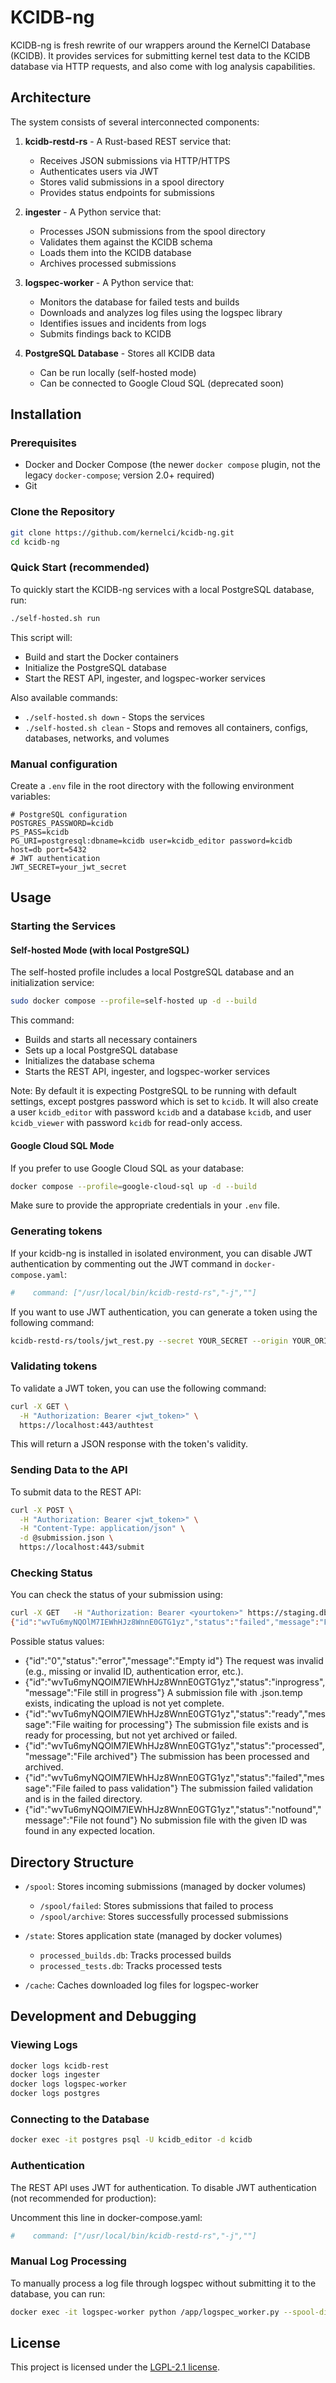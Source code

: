 # KCIDB-ng

KCIDB-ng is fresh rewrite of our wrappers around the KernelCI Database (KCIDB). It provides services for submitting kernel test data to the KCIDB database via HTTP requests, and also
come with log analysis capabilities.

## Architecture

The system consists of several interconnected components:

1. **kcidb-restd-rs** - A Rust-based REST service that:
   - Receives JSON submissions via HTTP/HTTPS
   - Authenticates users via JWT
   - Stores valid submissions in a spool directory
   - Provides status endpoints for submissions

2. **ingester** - A Python service that:
   - Processes JSON submissions from the spool directory
   - Validates them against the KCIDB schema
   - Loads them into the KCIDB database
   - Archives processed submissions

3. **logspec-worker** - A Python service that:
   - Monitors the database for failed tests and builds
   - Downloads and analyzes log files using the logspec library
   - Identifies issues and incidents from logs
   - Submits findings back to KCIDB

4. **PostgreSQL Database** - Stores all KCIDB data
   - Can be run locally (self-hosted mode)
   - Can be connected to Google Cloud SQL (deprecated soon)

## Installation

### Prerequisites

- Docker and Docker Compose (the newer `docker compose` plugin, not the legacy `docker-compose`; version 2.0+ required)
- Git

### Clone the Repository

```bash
git clone https://github.com/kernelci/kcidb-ng.git
cd kcidb-ng
```

### Quick Start (recommended)
To quickly start the KCIDB-ng services with a local PostgreSQL database, run:

```bash
./self-hosted.sh run
```
This script will:
- Build and start the Docker containers
- Initialize the PostgreSQL database
- Start the REST API, ingester, and logspec-worker services

Also available commands:
- `./self-hosted.sh down` - Stops the services
- `./self-hosted.sh clean` - Stops and removes all containers, configs, databases, networks, and volumes

### Manual configuration

Create a `.env` file in the root directory with the following environment variables:

```
# PostgreSQL configuration
POSTGRES_PASSWORD=kcidb
PS_PASS=kcidb
PG_URI=postgresql:dbname=kcidb user=kcidb_editor password=kcidb host=db port=5432
# JWT authentication
JWT_SECRET=your_jwt_secret
```

## Usage

### Starting the Services

#### Self-hosted Mode (with local PostgreSQL)

The self-hosted profile includes a local PostgreSQL database and an initialization service:

```bash
sudo docker compose --profile=self-hosted up -d --build
```

This command:
- Builds and starts all necessary containers
- Sets up a local PostgreSQL database
- Initializes the database schema
- Starts the REST API, ingester, and logspec-worker services

Note: By default it is expecting PostgreSQL to be running with default settings, except postgres password which is set to `kcidb`.
It will also create a user `kcidb_editor` with password `kcidb` and a database `kcidb`, and user `kcidb_viewer` with password `kcidb` for read-only access.

#### Google Cloud SQL Mode

If you prefer to use Google Cloud SQL as your database:

```bash
docker compose --profile=google-cloud-sql up -d --build
```

Make sure to provide the appropriate credentials in your `.env` file.

### Generating tokens

If your kcidb-ng is installed in isolated environment, you can disable JWT authentication by commenting out the JWT command in `docker-compose.yaml`:

```yaml
#    command: ["/usr/local/bin/kcidb-restd-rs","-j",""]
```

If you want to use JWT authentication, you can generate a token using the following command:

```bash
kcidb-restd-rs/tools/jwt_rest.py --secret YOUR_SECRET --origin YOUR_ORIGIN
```

### Validating tokens

To validate a JWT token, you can use the following command:

```bash
curl -X GET \
  -H "Authorization: Bearer <jwt_token>" \
  https://localhost:443/authtest
```
This will return a JSON response with the token's validity.

### Sending Data to the API

To submit data to the REST API:

```bash
curl -X POST \
  -H "Authorization: Bearer <jwt_token>" \
  -H "Content-Type: application/json" \
  -d @submission.json \
  https://localhost:443/submit
```

### Checking Status

You can check the status of your submission using:

```bash
curl -X GET   -H "Authorization: Bearer <yourtoken>" https://staging.db.kernelci.org/status?id=wvTu6myNQOlM7IEWhHJz8WnnE0GTG1yz
{"id":"wvTu6myNQOlM7IEWhHJz8WnnE0GTG1yz","status":"failed","message":"File found"}
```

Possible status values:

-	{"id":"0","status":"error","message":"Empty id"}	The request was invalid (e.g., missing or invalid ID, authentication error, etc.).
-	{"id":"wvTu6myNQOlM7IEWhHJz8WnnE0GTG1yz","status":"inprogress","message":"File still in progress"}	A submission file with .json.temp exists, indicating the upload is not yet complete.
-	{"id":"wvTu6myNQOlM7IEWhHJz8WnnE0GTG1yz","status":"ready","message":"File waiting for processing"}	The submission file exists and is ready for processing, but not yet archived or failed.
-	{"id":"wvTu6myNQOlM7IEWhHJz8WnnE0GTG1yz","status":"processed","message":"File archived"}	The submission has been processed and archived.
-	{"id":"wvTu6myNQOlM7IEWhHJz8WnnE0GTG1yz","status":"failed","message":"File failed to pass validation"}	The submission failed validation and is in the failed directory.
-	{"id":"wvTu6myNQOlM7IEWhHJz8WnnE0GTG1yz","status":"notfound","message":"File not found"}	No submission file with the given ID was found in any expected location.


## Directory Structure

- `/spool`: Stores incoming submissions (managed by docker volumes)
  - `/spool/failed`: Stores submissions that failed to process
  - `/spool/archive`: Stores successfully processed submissions

- `/state`: Stores application state (managed by docker volumes)
  - `processed_builds.db`: Tracks processed builds
  - `processed_tests.db`: Tracks processed tests

- `/cache`: Caches downloaded log files for logspec-worker

## Development and Debugging

### Viewing Logs

```bash
docker logs kcidb-rest
docker logs ingester
docker logs logspec-worker
docker logs postgres
```

### Connecting to the Database

```bash
docker exec -it postgres psql -U kcidb_editor -d kcidb
```

### Authentication

The REST API uses JWT for authentication. To disable JWT authentication (not recommended for production):

Uncomment this line in docker-compose.yaml:
```yaml
#    command: ["/usr/local/bin/kcidb-restd-rs","-j",""]
```

### Manual Log Processing

To manually process a log file through logspec without submitting it to the database, you can run:

```bash
docker exec -it logspec-worker python /app/logspec_worker.py --spool-dir /app/spool --origins microsoft --dry-run
```

## License

This project is licensed under the [LGPL-2.1 license](https://www.gnu.org/licenses/old-licenses/lgpl-2.1.en.html).

